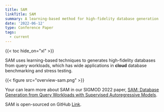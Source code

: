 ```yaml
---
title: SAM
linkTitle: SAM
summary: A learning-based method for high-fidelity database generation from query workloads.
date: '2022-06-12'
type: Conference Paper
tags:
  - current
---
```


{{< toc hide_on="xl" >}}

SAM uses learning-based techniques to generates high-fidelity databases from query workloads, which has wide applications in **cloud** database benchmarking and stress testing.

{{< figure src="overview-sam.png" >}}

Your can learn more about SAM in our SIGMOD 2022 paper, [SAM: Database Generation from Query Workloads with Supervised Autoregressive Models](https://dl.acm.org/doi/abs/10.1145/3514221.3526168).

SAM is open-sourced on GitHub [Link](https://github.com/Jamesyang2333/SAM).


